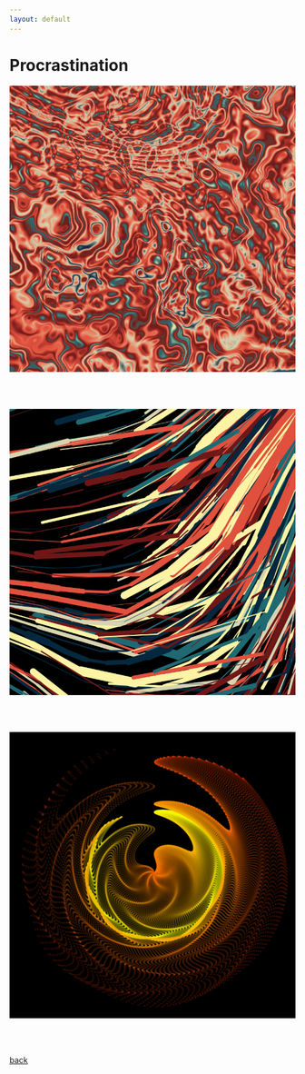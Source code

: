 ```yaml
---
layout: default
---
```


# Procrastination 

![procrastination1](./imgs/chladni_lava5.png)

<br />
<br />


![procrastination2](./imgs/flow1.png)

<br />
<br />


![procrastination3](./imgs/func3.png)

<br />
<br />


[back](./)
